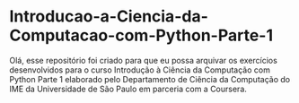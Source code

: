 # Introducao-a-Ciencia-da-Computacao-com-Python-Parte-1
Olá, esse repositório foi criado para que eu possa arquivar os exercícios desenvolvidos para o curso Introdução à Ciência da Computação com Python Parte 1 elaborado pelo Departamento de Ciência da Computação do IME da Universidade de São Paulo em parceria com a Coursera.
